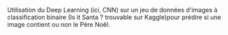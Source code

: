 Utilisation du Deep Learning (ici, CNN) sur un jeu de données d'images à classification binaire (Is it Santa ? trouvable sur Kaggle)pour prédire si une image contient ou non le Père Noël.
